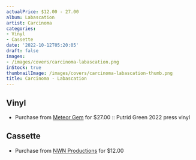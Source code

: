 ```yaml
---
actualPrice: $12.00 - 27.00
album: Labascation
artist: Carcinoma
categories:
- Vinyl
- Cassette
date: '2022-10-12T05:20:05'
draft: false
images:
- /images/covers/carcinoma-labascation.png
inStock: true
thumbnailImage: /images/covers/carcinoma-labascation-thumb.png
title: Carcinoma - Labascation
---
```


## Vinyl
* Purchase from [Meteor Gem](https://meteor-gem.com/products/carcinoma-labascation-lp) for $27.00 :: Putrid Green 2022 press vinyl
## Cassette
* Purchase from [NWN Productions](http://shop.nwnprod.com/index.php?route=product/product&path=73&product_id=15544&sort=pd.name&order=ASC) for $12.00
